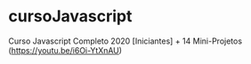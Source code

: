 # cursoJavascript
 Curso Javascript Completo 2020 [Iniciantes] + 14 Mini-Projetos (https://youtu.be/i6Oi-YtXnAU)

